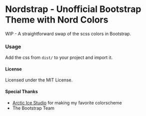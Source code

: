 Nordstrap - Unofficial Bootstrap Theme with Nord Colors
====

WIP - A straightforward swap of the scss colors in Bootstrap.

### Usage

Add the css from `dist/` to your project and import it.

#### License

Licensed under the MIT License.

#### Special Thanks
 * [Arctic Ice Studio](https://github.com/arcticicestudio/nord) for making my favorite colorscheme
 * The Bootstrap Team
